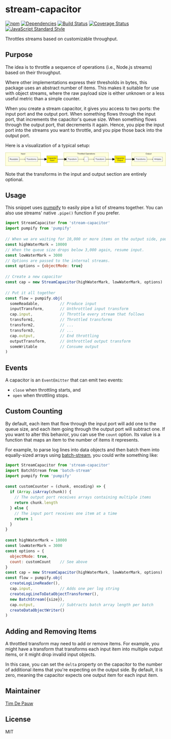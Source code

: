 # stream-capacitor

[![npm](https://img.shields.io/npm/v/stream-capacitor.svg)](https://www.npmjs.com/package/stream-capacitor) [![Dependencies](https://img.shields.io/david/timdp/stream-capacitor.svg)](https://david-dm.org/timdp/stream-capacitor) [![Build Status](https://img.shields.io/circleci/project/github/timdp/stream-capacitor/master.svg)](https://circleci.com/gh/timdp/stream-capacitor) [![Coverage Status](https://img.shields.io/coveralls/timdp/stream-capacitor/master.svg)](https://coveralls.io/r/timdp/stream-capacitor) [![JavaScript Standard Style](https://img.shields.io/badge/code%20style-standard-brightgreen.svg)](https://standardjs.com/)

Throttles streams based on customizable throughput.

## Purpose

The idea is to throttle a sequence of operations (i.e., Node.js streams) based
on their throughput.

Where other implementations express their thresholds in bytes, this package
uses an abstract number of items. This makes it suitable for use with object
streams, where the raw payload size is either unknown or a less useful metric
than a simple counter.

When you create a stream capacitor, it gives you access to two ports: the input
port and the output port. When something flows through the input port, that
increments the capacitor's queue size. When something flows through the output
port, that decrements it again. Hence, you pipe the input port into the streams
you want to throttle, and you pipe those back into the output port.

Here is a visualization of a typical setup:

![Diagram](diagram.png)

Note that the transforms in the input and output section are entirely optional.

## Usage

This snippet uses [pumpify](https://npmjs.com/package/pumpify) to easily
pipe a list of streams together. You can also use streams' native `.pipe()`
function if you prefer.

```js
import StreamCapacitor from 'stream-capacitor'
import pumpify from 'pumpify'

// When we are waiting for 10,000 or more items on the output side, pause input.
const highWaterMark = 10000
// When the queue size drops below 3,000 again, resume input.
const lowWaterMark = 3000
// Options are passed to the internal streams.
const options = {objectMode: true}

// Create a new capacitor
const cap = new StreamCapacitor(highWaterMark, lowWaterMark, options)

// Put it all together
const flow = pumpify.obj(
  someReadable,         // Produce input
  inputTransform,       // Unthrottled input transform
  cap.input,            // Throttle every stream that follows
  transform1,           // Throttled transforms
  transform2,           // ...
  transform3,           // ...
  cap.output,           // End throttling
  outputTransform,      // Unthrottled output transform
  someWritable          // Consume output
)
```

## Events

A capacitor is an `EventEmitter` that can emit two events:

* `close` when throttling starts, and
* `open` when throttling stops.

## Custom Counting

By default, each item that flow through the input port will add one to the
queue size, and each item going through the output port will subtract one. If
you want to alter this behavior, you can use the `count` option. Its value is
a function that maps an item to the number of items it represents.

For example, to parse log lines into data objects and then batch them into
equally-sized arrays using [batch-stream](https://npmjs.com/package/batch-stream),
you could write something like:

```js
import StreamCapacitor from 'stream-capacitor'
import BatchStream from 'batch-stream'
import pumpify from 'pumpify'

const customCounter = (chunk, encoding) => {
  if (Array.isArray(chunk)) {
    // The output port receives arrays containing multiple items
    return chunk.length
  } else {
    // The input port receives one item at a time
    return 1
  }
}

const highWaterMark = 10000
const lowWaterMark = 3000
const options = {
  objectMode: true,
  count: customCount    // See above
}
const cap = new StreamCapacitor(highWaterMark, lowWaterMark, options)
const flow = pumpify.obj(
  createLogLineReader(),
  cap.input,            // Adds one per log string
  createLogLineToDataObjectTransformer(),
  new BatchStream({size}),
  cap.output,           // Subtracts batch array length per batch
  createDataObjectWriter()
)
```

## Adding and Removing Items

A throttled transform may need to add or remove items. For example, you might
have a transform that transforms each input item into multiple output items,
or it might drop invalid input objects.

In this case, you can set the `delta` property on the capacitor to the number
of additional items that you're expecting on the output side. By default, it is
zero, meaning the capacitor expects one output item for each input item.

## Maintainer

[Tim De Pauw](https://github.com/timdp)

## License

MIT

